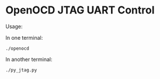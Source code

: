 
# OpenOCD JTAG UART Control

Usage:

In one terminal:
```
./openocd
```

In another terminal:
```
./py_jtag.py
```

